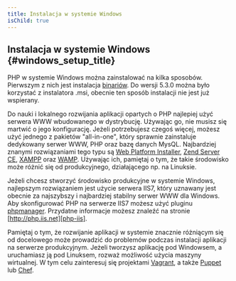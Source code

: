 ```yaml
---
title: Instalacja w systemie Windows
isChild: true
---
```


## Instalacja w systemie Windows {#windows_setup_title}

PHP w systemie Windows można zainstalować na kilka sposobów. Pierwszym z nich jest instalacja
[binariów][php-downloads]. Do wersji 5.3.0 można było korzystać z instalatora .msi, obecnie ten sposób instalacji
nie jest już wspierany.

Do nauki i lokalnego rozwijania aplikacji opartych o PHP najlepiej użyć serwera WWW wbudowanego w dystrybucję.
Używając go, nie musisz się martwić o jego konfigurację. Jeżeli potrzebujesz czegoś więcej, możesz użyć jednego z
pakietów "all-in-one", który sprawnie zainstaluje dedykowany serwer WWW, PHP oraz bazę danych MysQL. Najbardziej
znanymi rozwiązaniami tego typu są [Web Platform Installer][wpi], [Zend Server CE][zsce], [XAMPP][xampp] oraz
[WAMP][wamp]. Używając ich, pamiętaj o tym, że takie środowisko może różnić się od produkcyjnego, działającego np. na
Linuksie.

Jeżeli chcesz stworzyć środowisko produkcyjne w systemie Windows, najlepszym rozwiązaniem jest użycie serwera IIS7,
który uznawany jest obecnie za najszybszy i najbardziej stabilny serwer WWW dla Windows. Aby skonfigurować PHP na
serwerze IIS7 możesz użyć pluginu [phpmanager][phpmanager]. Przydatne informacje możesz znaleźć na stronie
[http://php.iis.net][php-iis].

Pamiętaj o tym, że rozwijanie aplikacji w systemie znacznie różniącym się od docelowego może prowadzić do problemów
podczas instalacji aplikacji na serwerze produkcyjnym. Jeżeli tworzysz aplikację pod Windowsem, a uruchamiasz ją pod
Linuksem, rozważ możliwość użycia maszyny wirtualnej. W tym celu zainteresuj się projektami [Vagrant][vagrant], a także
[Puppet][puppet] lub [Chef][chef].

[php-downloads]: http://windows.php.net
[phpmanager]: http://phpmanager.codeplex.com/
[wpi]: http://www.microsoft.com/web/downloads/platform.aspx
[zsce]: http://www.zend.com/en/products/zend_server
[xampp]: https://www.apachefriends.org/
[wamp]: http://www.wampserver.com/en/
[php-iis]: http://php.iis.net/
[vagrant]: http://vagrantup.com/
[puppet]: http://www.puppetlabs.com/
[chef]: https://www.chef.io/
